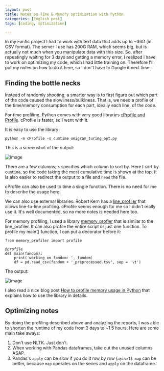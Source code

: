 ```yaml
---
layout: post
title: Notes on Time & Memory optimization with Python
categories: [English post]
tags: [coding, optimization]

---
```


In my Fanfic project I had to work with text data that adds up to ~36G (in CSV format). The server I use has 200G RAM, which seems big, but is actually not much when you manipulate data with this size. So, after repeatingly waiting for 3 days and getting a memory error, I realized I have to work on optimizing my code, which I had little training on. Therefore I'll put my notes on how to do it here, so I don't have to Google it next time.





## Finding the bottle necks
Instead of randomly shooting, a smarter way is to first figure out which part of the code caused the slowliness/bulkiness. That is, we need a profile of the time/memory consumption for each part, ideally each line, of the code. 

For time profiling, Python comes with very good libraries [cProfile and Profile](https://docs.python.org/3.5/library/profile.html). cProfile is faster, so I went with it. 

It is easy to use the library:

`python -m cProfile -s cumtime unigram_turing_opt.py`

This is a screenshot of the output:

![image]({{site.baseurl}}/img/2017-03-25-time.png)

There are a few columns; `s` specifies which column to sort by. Here I sort by `cumtime`, so the code taking the most cumulative time is shown at the top. It is also easier to redirect the output to a file and `head` the file.

cProfile can also be used to time a single function. There is no need for me to describe the usage here.

We can also use external libraries. Robert Kern has a [line_profiler](https://github.com/rkern/line_profiler) that allows line-to-line profiling. cProfile seems enough for me so I didn't really use it. It's well documented, so no more notes is needed here too.

For memory profiling, I used a library [memory_profler](https://pypi.python.org/pypi/memory_profiler) that is similar to the line_profiler. It can also profile the entire script or just one function. To profile my main() function, I can put a decorator before it:

	from memory_profiler import profile

	@profile
	def main(fandom):
    	print('working on fandom: ', fandom)
    	df = pd.read_csv(fandom + '_preprocessed.tsv', sep = '\t')

The output:

![image]({{site.baseurl}}/img/2017-03-25-memory.png)

I also read a nice blog post [How to profile memory usage in Python](https://www.pluralsight.com/blog/tutorials/how-to-profile-memory-usage-in-python) that explains how to use the library in details.

## Optimizing notes
By doing the profiling described above and analyzing the reports, I was able to shorten the runtime of my code from 3 days to ~1.5 hours. Here are some main take aways:

1. Don't use NLTK. Just don't.
2. When working with Pandas dataframes, take out the unused columns ASAP.
3. Pandas's `apply` can be slow if you do it row by row (`axis=1`). `map` can be better, because `map` operates on the series and `apply` on the dataframe.

